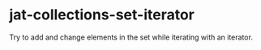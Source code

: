 # jat-collections-set-iterator
Try to add and change elements in the set while iterating with an iterator.
